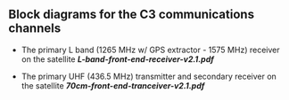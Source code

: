 ## Block diagrams for the C3 communications channels

- The primary L band (1265 MHz w/ GPS extractor - 1575 MHz) receiver on the satellite
___L-band-front-end-receiver-v2.1.pdf___

- The primary UHF (436.5 MHz) transmitter and secondary receiver on the satellite
___70cm-front-end-tranceiver-v2.1.pdf___

